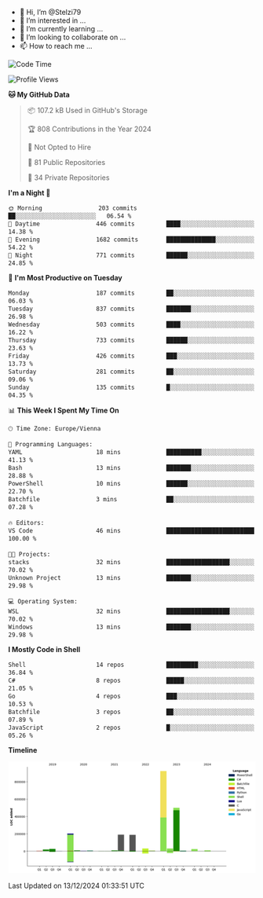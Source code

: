 - 👋 Hi, I’m @Stelzi79
- 👀 I’m interested in ...
- 🌱 I’m currently learning ...
- 💞️ I’m looking to collaborate on ...
- 📫 How to reach me ...

<!--START_SECTION:waka-->
![Code Time](http://img.shields.io/badge/Code%20Time-1%2C107%20hrs%2020%20mins-blue)

![Profile Views](http://img.shields.io/badge/Profile%20Views-0-blue)

**🐱 My GitHub Data** 

> 📦 107.2 kB Used in GitHub's Storage 
 > 
> 🏆 808 Contributions in the Year 2024
 > 
> 🚫 Not Opted to Hire
 > 
> 📜 81 Public Repositories 
 > 
> 🔑 34 Private Repositories 
 > 
**I'm a Night 🦉** 

```text
🌞 Morning                203 commits         ██░░░░░░░░░░░░░░░░░░░░░░░   06.54 % 
🌆 Daytime                446 commits         ████░░░░░░░░░░░░░░░░░░░░░   14.38 % 
🌃 Evening                1682 commits        ██████████████░░░░░░░░░░░   54.22 % 
🌙 Night                  771 commits         ██████░░░░░░░░░░░░░░░░░░░   24.85 % 
```
📅 **I'm Most Productive on Tuesday** 

```text
Monday                   187 commits         ██░░░░░░░░░░░░░░░░░░░░░░░   06.03 % 
Tuesday                  837 commits         ███████░░░░░░░░░░░░░░░░░░   26.98 % 
Wednesday                503 commits         ████░░░░░░░░░░░░░░░░░░░░░   16.22 % 
Thursday                 733 commits         ██████░░░░░░░░░░░░░░░░░░░   23.63 % 
Friday                   426 commits         ███░░░░░░░░░░░░░░░░░░░░░░   13.73 % 
Saturday                 281 commits         ██░░░░░░░░░░░░░░░░░░░░░░░   09.06 % 
Sunday                   135 commits         █░░░░░░░░░░░░░░░░░░░░░░░░   04.35 % 
```


📊 **This Week I Spent My Time On** 

```text
🕑︎ Time Zone: Europe/Vienna

💬 Programming Languages: 
YAML                     18 mins             ██████████░░░░░░░░░░░░░░░   41.13 % 
Bash                     13 mins             ███████░░░░░░░░░░░░░░░░░░   28.88 % 
PowerShell               10 mins             ██████░░░░░░░░░░░░░░░░░░░   22.70 % 
Batchfile                3 mins              ██░░░░░░░░░░░░░░░░░░░░░░░   07.28 % 

🔥 Editors: 
VS Code                  46 mins             █████████████████████████   100.00 % 

🐱‍💻 Projects: 
stacks                   32 mins             ██████████████████░░░░░░░   70.02 % 
Unknown Project          13 mins             ███████░░░░░░░░░░░░░░░░░░   29.98 % 

💻 Operating System: 
WSL                      32 mins             ██████████████████░░░░░░░   70.02 % 
Windows                  13 mins             ███████░░░░░░░░░░░░░░░░░░   29.98 % 
```

**I Mostly Code in Shell** 

```text
Shell                    14 repos            █████████░░░░░░░░░░░░░░░░   36.84 % 
C#                       8 repos             █████░░░░░░░░░░░░░░░░░░░░   21.05 % 
Go                       4 repos             ███░░░░░░░░░░░░░░░░░░░░░░   10.53 % 
Batchfile                3 repos             ██░░░░░░░░░░░░░░░░░░░░░░░   07.89 % 
JavaScript               2 repos             █░░░░░░░░░░░░░░░░░░░░░░░░   05.26 % 
```



**Timeline**

![Lines of Code chart](https://raw.githubusercontent.com/Stelzi79/Stelzi79/main/assets/bar_graph.png)


 Last Updated on 13/12/2024 01:33:51 UTC
<!--END_SECTION:waka-->

<!---
Stelzi79/Stelzi79 is a ✨ special ✨ repository because its `README.md` (this file) appears on your GitHub profile.
You can click the Preview link to take a look at your changes.
--->
